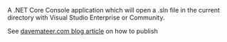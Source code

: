 A .NET Core Console application which will open a .sln file in the current directory with Visual Studio Enterprise or Community.


See [davemateer.com blog article](https://davemateer.com/coding/2018/11/08/Publish-dot-net-core-console-application.html) on how to publish
